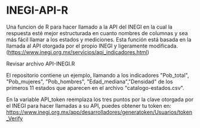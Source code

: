 # INEGI-API-R
Una funcion de R para hacer llamado a la API del INEGI en la cual la respuesta esté mejor estructurada en cuanto nombres de columnas y sea más fácil llamar a los estados y mediciones.
Esta función está basada en la llamada al API otorgada por el propio INEGI y ligeramente modificada. (https://www.inegi.org.mx/servicios/api_indicadores.html)

Revisar archivo API-INEGI.R

El repositorio contiene un ejemplo, llamando a los indicadores "Pob_total", "Pob_mujeres", "Pob_hombres", "Edad_mediana","Densidad" de los primeros 11 estados que aparecen en el archivo "catalogo-estados.csv".

En la variable API_token reemplaza los tres puntos por la clave otorgada por el INEGI para hacer llamadas a su API, puedes obtener tu token en: https://www.inegi.org.mx/app/desarrolladores/generatoken/Usuarios/token_Verify

